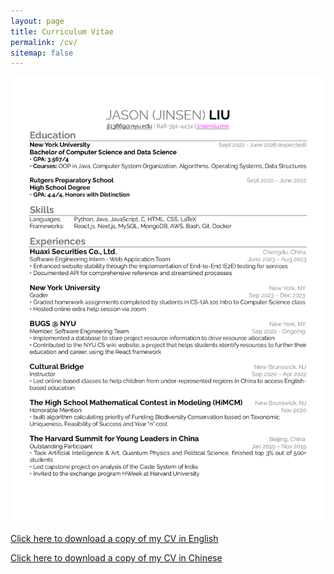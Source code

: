 ```yaml
---
layout: page
title: Curriculum Vitae
permalink: /cv/
sitemap: false
---
```


![CV failed to load][eng-cv-png-path]
 
<a href='/assets/files/cv_english.pdf' download='Jinsen_Liu_CV'>Click here to download a copy of my CV in English</a>

<a href='/assets/files/cv_chinese.pdf' download='刘锦森_中文简历'>Click here to download a copy of my CV in Chinese</a>



[chinese-cv-png-path]: /assets/files/cv_chinese.png
[eng-cv-png-path]: /assets/files/cv_english.png
[chinese-cv-pdf-path]: /assets/files/cv_chinese.pdf
[eng-cv-pdf-path]: /assets/files/cv_english.pdf
